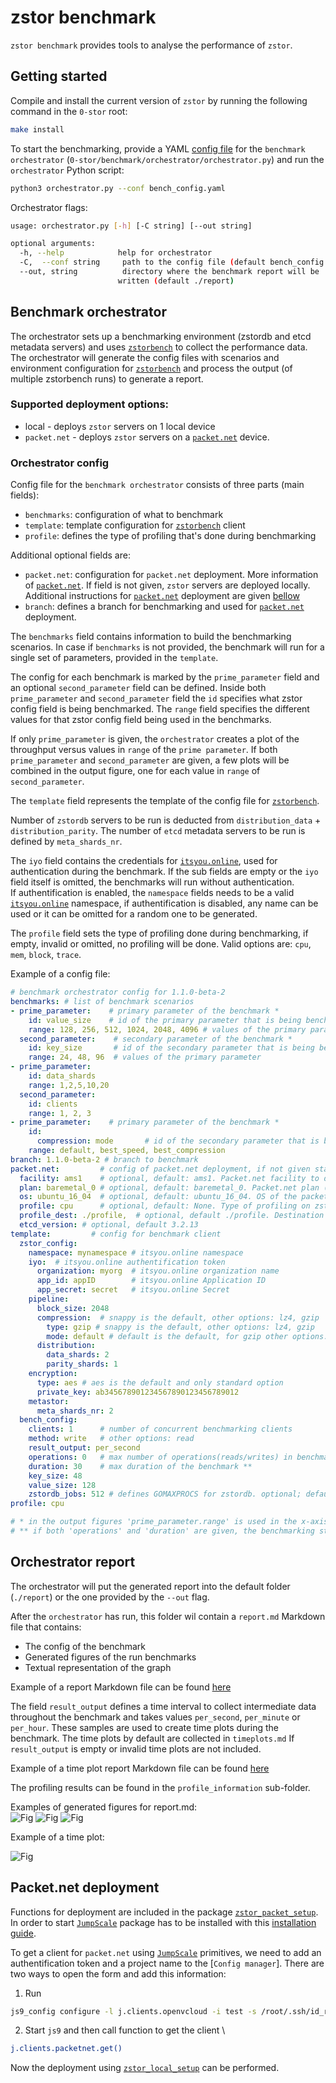 # zstor benchmark

`zstor benchmark` provides tools to analyse the performance of `zstor`.

## Getting started

Compile and install the current version of `zstor` by running the following command in the `0-stor` root:
```bash
make install
```

To start the benchmarking, provide a YAML [config file](#orchestrator-config-file) for the `benchmark orchestrator` (`0-stor/benchmark/orchestrator/orchestrator.py`) and run the `orchestrator` Python script:
``` bash
python3 orchestrator.py --conf bench_config.yaml
```

Orchestrator flags:
``` bash
usage: orchestrator.py [-h] [-C string] [--out string]

optional arguments:
  -h, --help            help for orchestrator
  -C,  --conf string     path to the config file (default bench_config.yaml)
  --out, string          directory where the benchmark report will be
                        written (default ./report)
```

## Benchmark orchestrator
  
The orchestrator sets up a benchmarking environment (zstordb and etcd metadata servers) and uses [`zstorbench`](../cmd/zstorbench/README.md) to collect the performance data. The orchestrator will generate the config files with scenarios and environment configuration for [`zstorbench`](../cmd/zstorbench/README.md) and process the output (of multiple zstorbench runs) to generate a report.

### Supported deployment options:
  * local - deploys `zstor` servers on 1 local device
  * `packet.net` - deploys `zstor` servers on a [`packet.net`](https://packet.net) device. 

### Orchestrator config

Config file for the `benchmark orchestrator` consists of three parts (main fields):

  * `benchmarks`: configuration of what to benchmark
  * `template`: template configuration for [`zstorbench`](../cmd/zstorbench/README.md) client
  * `profile`: defines the type of profiling that's done during benchmarking

Additional optional fields are:
  * `packet.net`: configuration for `packet.net` deployment. More information of [`packet.net`](https://packet.net). If field is not given, `zstor` servers are deployed locally. Additional instructions for [`packet.net`](https://packet.net) deployment are given [bellow](#packet.det-deployment)
  * `branch`: defines a branch for benchmarking and used for [`packet.net`](https://packet.net) deployment.

The `benchmarks` field contains information to build the benchmarking scenarios. In case if `benchmarks` is not provided, the benchmark will run for a single set of parameters, provided in the `template`.

The config for each benchmark is marked by the `prime_parameter` field and an optional `second_parameter` field can be defined. Inside both `prime_parameter` and `second_parameter` field the `id` specifies what zstor config field is being benchmarked. The `range` field specifies the different values for that zstor config field being used in the benchmarks.

If only `prime_parameter` is given, the `orchestrator` creates a plot of the throughput versus values in `range` of the `prime parameter`.
If both `prime_parameter` and `second_parameter` are given, a few plots will be combined in the output figure, one for each value in `range` of `second_parameter`.

The `template` field represents the template of the config file for [`zstorbench`](../cmd/zstorbench/README.md).

Number of `zstordb` servers to be run is deducted from `distribution_data` + `distribution_parity`. The number of `etcd` metadata servers to be run is defined by `meta_shards_nr`.

The `iyo` field contains the credentials for [`itsyou.online`](https://itsyou.online), used for authentication during the benchmark. If the sub fields are empty or the `iyo` field itself is omitted, the benchmarks will run without authentication.  
If authentification is enabled, the `namespace` fields needs to be a valid [`itsyou.online`](https://itsyou.online) namespace, if authentification is disabled, any name can be used or it can be omitted for a random one to be generated.

The `profile` field sets the type of profiling done during benchmarking, if empty, invalid or omitted, no profiling will be done. Valid options are: `cpu`, `mem`, `block`, `trace`.

Example of a config file:
``` yaml
# benchmark orchestrator config for 1.1.0-beta-2
benchmarks: # list of benchmark scenarios
- prime_parameter:    # primary parameter of the benchmark *
    id: value_size    # id of the primary parameter that is being benchmarked
    range: 128, 256, 512, 1024, 2048, 4096 # values of the primary parameter
  second_parameter:    # secondary parameter of the benchmark *
    id: key_size       # id of the secondary parameter that is being benchmarked
    range: 24, 48, 96  # values of the primary parameter
- prime_parameter:
    id: data_shards   
    range: 1,2,5,10,20
  second_parameter:
    id: clients
    range: 1, 2, 3
- prime_parameter:    # primary parameter of the benchmark *
    id:
      compression: mode       # id of the secondary parameter that is being benchmarked
    range: default, best_speed, best_compression    
branch: 1.1.0-beta-2 # branch to benchmark
packet.net:         # config of packet.net deployment, if not given start local deployment
  facility: ams1    # optional, default: ams1. Packet.net facility to deploy on
  plan: baremetal_0 # optional, default: baremetal_0. Packet.net plan (device type)
  os: ubuntu_16_04  # optional, default: ubuntu_16_04. OS of the packet device
  profile: cpu      # optional, default: None. Type of profiling on zstordb (None is disabled)
  profile_dest: ./profile,  # optional, default ./profile. Destination folder where the profiling will be downloaded.
  etcd_version: # optional, default 3.2.13
template:         # config for benchmark client
  zstor_config:   
    namespace: mynamespace # itsyou.online namespace
    iyo:  # itsyou.online authentification token
      organization: myorg  # itsyou.online organization name
      app_id: appID        # itsyou.online Application ID
      app_secret: secret   # itsyou.online Secret
    pipeline:
      block_size: 2048 
      compression:  # snappy is the default, other options: lz4, gzip
        type: gzip # snappy is the default, other options: lz4, gzip
        mode: default # default is the default, for gzip other options: best_speed, best_compression
      distribution:
        data_shards: 2
        parity_shards: 1
    encryption:
      type: aes # aes is the default and only standard option
      private_key: ab345678901234567890123456789012            
    metastor:
      meta_shards_nr: 2
  bench_config:
    clients: 1      # number of concurrent benchmarking clients
    method: write   # other options: read
    result_output: per_second
    operations: 0   # max number of operations(reads/writes) in benchmark **
    duration: 30    # max duration of the benchmark **
    key_size: 48
    value_size: 128
    zstordb_jobs: 512 # defines GOMAXPROCS for zstordb. optional; default 0
profile: cpu

# * in the output figures 'prime_parameter.range' is used in the x-axis, while 'second_parameter.range' enables multiplot.
# ** if both 'operations' and 'duration' are given, the benchmarking stops on the first condition met.
```

## Orchestrator report

The orchestrator will put the generated report into the default folder (`./report`) or the one provided by the `--out` flag.

After the `orchestrator` has run, this folder wil contain a `report.md` Markdown file that contains:
* The config of the benchmark
* Generated figures of the run benchmarks 
* Textual representation of the graph

Example of a report Markdown file can be found [here](assets/example_report/report.md)

The field `result_output` defines a time interval to collect intermediate data throughout the benchmark and takes values `per_second`, `per_minute` or `per_hour`. These samples are used to create time plots during the benchmark. The time plots by default are collected in `timeplots.md` If `result_output` is empty or invalid time plots are not included.

Example of a time plot report Markdown file can be found [here](assets/example_report/timeplots.md)

The profiling results can be found in the `profile_information` sub-folder.

Examples of generated figures for report.md:  
![Fig](assets/fig1.png) 
![Fig](assets/fig2.png) 
![Fig](assets/fig3.png) 

Example of a time plot:

![Fig](assets/fig4.png) 



## Packet.net deployment

Functions for deployment are included in the package [`zstor_packet_setup`](orchestrator/lib/zstor_packet_setup.py).
In order to start [`JumpScale`](https://github.com/Jumpscale) package has to be installed with this [installation guide](https://github.com/Jumpscale/bash).

To get a client for `packet.net` using [`JumpScale`](https://github.com/Jumpscale) primitives, we need to add an authentification token and a project name to the [`Config manager`]. There are two ways to open the form and add this information:

  1. Run 
  ``` bash
  js9_config configure -l j.clients.openvcloud -i test -s /root/.ssh/id_rsa
  ```
  2. Start `js9` and then call function to get the client \
  ``` bash 
  j.clients.packetnet.get()
  ```

Now the deployment using [`zstor_local_setup`](orchestrator/lib/zstor_packet_setup.py) can be performed.